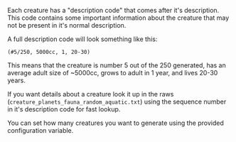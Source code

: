 
Each creature has a "description code" that comes after it's description. This code contains some
important information about the creature that may not be present in it's normal description.

A full description code will look something like this:

	(#5/250, 5000cc, 1, 20-30)

This means that the creature is number 5 out of the 250 generated, has an average adult size of ~5000cc,
grows to adult in 1 year, and lives 20-30 years.

If you want details about a creature look it up in the raws (`creature_planets_fauna_random_aquatic.txt`)
using the sequence number in it's description code for fast lookup.

You can set how many creatures you want to generate using the provided configuration variable.
